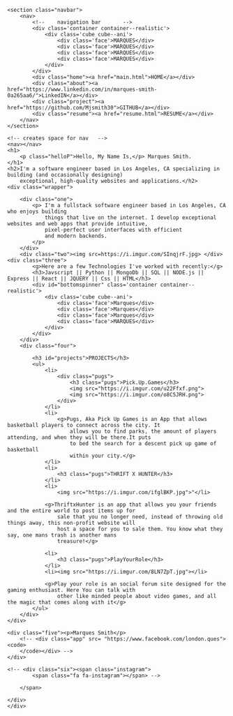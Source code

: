 
    <section class="navbar">
        <nav>
            <!--    navigation bar       -->
            <div class='container container--realistic'>
                <div class='cube cube--ani'>
                    <div class='face'>MARQUES</div>
                    <div class='face'>MARQUES</div>
                    <div class='face'>MARQUES</div>
                    <div class='face'>MARQUES</div>
                </div>
            </div>
            <div class="home"><a href="main.html">HOME</a></div>
            <div class="about"><a href="https://www.linkedin.com/in/marques-smith-0a265aa6/">LinkedIN</a></div>
            <div class="project"><a href="https://github.com/Mjsmith30">GITHUB</a></div>
            <div class="resume"><a href="resume.html">RESUME</a></div>
        </nav>
    </section>

    <!-- creates space for nav   -->
    <nav></nav>
    <h1>
        <p class="helloP">Hello, My Name Is,</p> Marques Smith.
    </h1>
    <h2>I'm a software engineer based in Los Angeles, CA specializing in building (and occasionally designing)
        exceptional, high-quality websites and applications.</h2>
    <div class="wrapper">

        <div class="one">
            <p> I'm a fullstack software engineer based in Los Angeles, CA who enjoys building
                things that live on the internet. I develop exceptional websites and web apps that provide intuitive,
                pixel-perfect user interfaces with efficient
                and modern backends.
            </p>
        </div>
        <div class="two"><img src=https://i.imgur.com/SInqjrF.jpg> </div> <div class="three">
            <g>Here are a few Technologies I've worked with recently:</g>
            <h3>Javscript || Python || MongoDb || SQL || NODE.js || Express || React || JQUERY || Css || HTML</h3>
            <div id="bottomspinner" class='container container--realistic'>
                <div class='cube cube--ani'>
                    <div class='face'>Marques</div>
                    <div class='face'>Marques</div>
                    <div class='face'>Marques</div>
                    <div class='face'>MARQUES</div>
                </div>
            </div>
        </div>
        <div class="four">

            <h3 id="projects">PROJECTS</h3>
            <ul>
                <li>
                    <div class="pugs">
                        <h3 class="pugs">Pick.Up.Games</h3>
                        <img src="https://i.imgur.com/u22Ffxf.png">
                        <img src="https://i.imgur.com/o8C5JRH.png">
                    </div>
                </li>
                <li>
                    <g>Pugs, Aka Pick Up Games is an App that allows basketball players to connect across the city. It
                        allows you to find parks, the amount of players attending, and when they will be there.It puts
                        to bed the search for a descent pick up game of basketball
                        within your city.</g>
                </li>
                <li>
                    <h3 class="pugs">THRIFT X HUNTER</h3>
                </li>
                <li>
                    <img src="https://i.imgur.com/ifglBKP.jpg">"</li>

                <g>ThriftxHunter is an app that allows you your friends and the entire world to post items up for
                    sale that you no longer need, instead of throwing old things away, this non-profit website will
                    host a space for you to sale them. You know what they say, one mans trash is another mans
                    treasure!</g>

                <li>
                    <h3 class="pugs">PlayYourRole</h3>
                </li>
                <li><img src="https://i.imgur.com/8LN7ZpT.jpg"></li>

                <g>Play your role is an social forum site designed for the gaming enthusiast. Here You can talk with
                    other like minded people about video games, and all the magic that comes along with it</g>
            </ul>
        </div>
    </div>

    <div class="five"><p>Marques Smith</p>
        <!-- <div class="app" src= "https://www.facebook.com/london.ques"><code>
        </code></div> -->
    </div>

    <!-- <div class="six"><span class="instagram">
            <span class="fa fa-instagram"></span> -->

        </span>

    </div>
    </div>
</body>

</html>